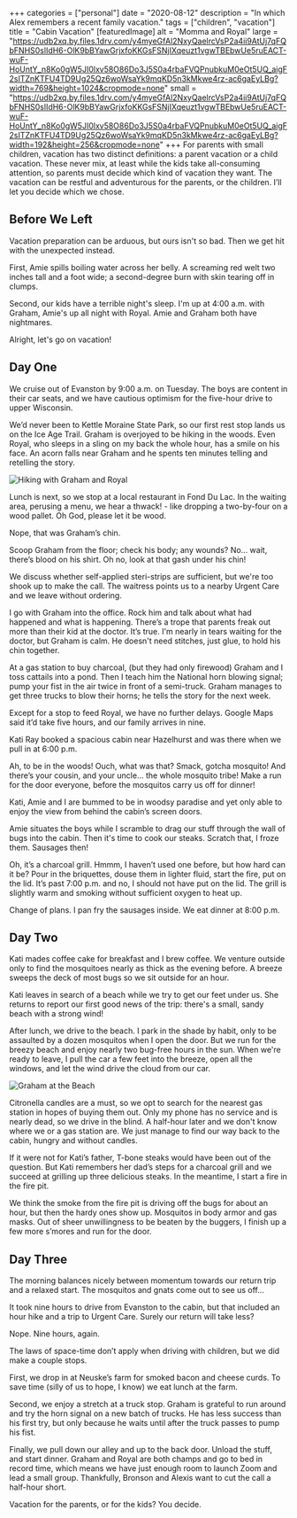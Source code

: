 +++
categories = ["personal"]
date = "2020-08-12"
description = "In which Alex remembers a recent family vacation."
tags = ["children", "vacation"]
title = "Cabin Vacation"
[featuredImage]
  alt = "Momma and Royal"
  large = "https://udb2xq.by.files.1drv.com/y4myeGfAl2NxyQaelrcVsP2a4ii9AtUj7qFQbFNHS0slIdH6-OlK9bBYawGrjxfoKKGsFSNjIXqeuzt1vgwTBEbwUe5ruEACT-wuF-HoUntY_n8Ko0gW5JI0lxv58O86Do3J5S0a4rbaFVQPnubkuM0eOt5UQ_aigF2sITZnKTFU4TD9Ug25Qz6woWsaYk9mqKD5n3kMkwe4rz-ac6gaEyLBg?width=769&height=1024&cropmode=none"
  small = "https://udb2xq.by.files.1drv.com/y4myeGfAl2NxyQaelrcVsP2a4ii9AtUj7qFQbFNHS0slIdH6-OlK9bBYawGrjxfoKKGsFSNjIXqeuzt1vgwTBEbwUe5ruEACT-wuF-HoUntY_n8Ko0gW5JI0lxv58O86Do3J5S0a4rbaFVQPnubkuM0eOt5UQ_aigF2sITZnKTFU4TD9Ug25Qz6woWsaYk9mqKD5n3kMkwe4rz-ac6gaEyLBg?width=192&height=256&cropmode=none"
+++
For parents with small children, vacation has two distinct definitions: a parent vacation or a child vacation. These never mix, at least while the kids take all-consuming attention, so parents must decide which kind of vacation they want. The vacation can be restful and adventurous for the parents, or the children. I’ll let you decide which we chose.

## Before We Left

Vacation preparation can be arduous, but ours isn't so bad. Then we get hit with the unexpected instead.

First, Amie spills boiling water across her belly. A screaming red welt two inches tall and a foot wide; a second-degree burn with skin tearing off in clumps.

Second, our kids have a terrible night's sleep. I'm up at 4:00 a.m. with Graham, Amie's up all night with Royal. Amie and Graham both have nightmares.

Alright, let's go on vacation!

## Day One

We cruise out of Evanston by 9:00 a.m. on Tuesday. The boys are content in their car seats, and we have cautious optimism for the five-hour drive to upper Wisconsin.

We’d never been to Kettle Moraine State Park, so our first rest stop lands us on the Ice Age Trail. Graham is overjoyed to be hiking in the woods. Even Royal, who sleeps in a sling on my back the whole hour, has a smile on his face. An acorn falls near Graham and he spents ten minutes telling and retelling the story.

![Hiking with Graham and Royal](https://ujb6xq.by.files.1drv.com/y4mGloQQhsjrxtlhNLTm6SaWNA5F2s-YH5QXN5hpNGBsae3gf4ouLNTB2VrBYr2Z61plkvdpONsligGnT3MuqRZbIamDNvapryjLW7k0ShnvKJBcPhhfgCiZofUUbcuKZA6YqKj6QPcQq1iLlZcPnP3yFm31JBpi7soor99WP0zTbI61W0lSzNrXYFRvYqYI4_GtvOeipDG-N_x22V9i4lF3w?width=1024&height=768&cropmode=none")


Lunch is next, so we stop at a local restaurant in Fond Du Lac. In the waiting area, perusing a menu, we hear a thwack! - like dropping a two-by-four on a wood pallet. Oh God, please let it be wood.

Nope, that was Graham’s chin.

Scoop Graham from the floor; check his body; any wounds? No... wait, there’s blood on his shirt. Oh no, look at that gash under his chin!

We discuss whether self-applied steri-strips are sufficient, but we're too shook up to make the call. The waitress points us to a nearby Urgent Care and we leave without ordering.

I go with Graham into the office. Rock him and talk about what had happened and what is happening. There’s a trope that parents freak out more than their kid at the doctor. It’s true. I'm nearly in tears waiting for the doctor, but Graham is calm. He doesn't need stitches, just glue, to hold his chin together.

At a gas station to buy charcoal, (but they had only firewood) Graham and I toss cattails into a pond. Then I teach him the National horn blowing signal; pump your fist in the air twice in front of a semi-truck. Graham manages to get three trucks to blow their horns; he tells the story for the next week.

Except for a stop to feed Royal, we have no further delays. Google Maps said it’d take five hours, and our family arrives in nine.

Kati Ray booked a spacious cabin near Hazelhurst and was there when we pull in at 6:00 p.m.

Ah, to be in the woods! Ouch, what was that? Smack, gotcha mosquito! And there’s your cousin, and your uncle... the whole mosquito tribe! Make a run for the door everyone, before the mosquitos carry us off for dinner!

Kati, Amie and I are bummed to be in woodsy paradise and yet only able to enjoy the view from behind the cabin’s screen doors.

Amie situates the boys while I scramble to drag our stuff through the wall of bugs into the cabin. Then it's time to cook our steaks. Scratch that, I froze them. Sausages then!

Oh, it’s a charcoal grill. Hmmm, I haven’t used one before, but how hard can it be? Pour in the briquettes, douse them in lighter fluid, start the fire, put on the lid. It’s past 7:00 p.m. and no, I should not have put on the lid. The grill is slightly warm and smoking without sufficient oxygen to heat up.

Change of plans. I pan fry the sausages inside. We eat dinner at 8:00 p.m.

## Day Two

Kati mades coffee cake for breakfast and I brew coffee. We venture outside only to find the mosquitoes nearly as thick as the evening before.  A breeze sweeps the deck of most bugs so we sit outside for an hour.

Kati leaves in search of a beach while we try to get our feet under us. She returns to report our first good news of the trip: there's a small, sandy beach with a strong wind!

After lunch, we drive to the beach. I park in the shade by habit, only to be assaulted by a dozen mosquitos when I open the door. But we run for the breezy beach and enjoy nearly two bug-free hours in the sun. When we're ready to leave, I pull the car a few feet into the breeze, open all the windows, and let the wind drive the cloud from our car.

![Graham at the Beach](https://vdzy6q.by.files.1drv.com/y4mhXoZBSJqcs42kXUKBgYAI1W3oGLDYBFepXz7yxsYyvzStIC8E9OshKSyxD4APW_OXdWKkzJX5AclyDDv0xmhURODznse4cqLxKmqrgCSy0icKvYFHQ48nDqS_4iF8Yi35ERX_bchTNm-qjTQ1MP4pxmdTv4Aw-wsan5K-aDAIPmqhs8Y-bDyqK-ckuH6ffzy47PpCn1-hKCIWE3bsttIaQ?width=1024&height=768&cropmode=none)

Citronella candles are a must, so we opt to search for the nearest gas station in hopes of buying them out. Only my phone has no service and is nearly dead, so we drive in the blind. A half-hour later and we don't know where we or a gas station are. We just manage to find our way back to the cabin, hungry and without candles.

If it were not for Kati’s father, T-bone steaks would have been out of the question. But Kati remembers her dad’s steps for a charcoal grill and we succeed at grilling up three delicious steaks. In the meantime, I start a fire in the fire pit.

We think the smoke from the fire pit is driving off the bugs for about an hour, but then the hardy ones show up. Mosquitos in body armor and gas masks. Out of sheer unwillingness to be beaten by the buggers, I finish up a few more s’mores and run for the door.

## Day Three

The morning balances nicely between momentum towards our return trip and a relaxed start. The mosquitos and gnats come out to see us off...

It took nine hours to drive from Evanston to the cabin, but that included an hour hike and a trip to Urgent Care. Surely our return will take less?

Nope. Nine hours, again.

The laws of space-time don’t apply when driving with children, but we did make a couple stops.

First, we drop in at Neuske’s farm for smoked bacon and cheese curds. To save time (silly of us to hope, I know) we eat lunch at the farm.

Second, we enjoy a stretch at a truck stop. Graham is grateful to run around and try the horn signal on a new batch of trucks. He has less success than his first try, but only because he waits until after the truck passes to pump his fist.

Finally, we pull down our alley and up to the back door. Unload the stuff, and start dinner. Graham and Royal are both champs and go to bed in record time, which means we have just enough room to launch Zoom and lead a small group. Thankfully, Bronson and Alexis want to cut the call a half-hour short.

Vacation for the parents, or for the kids? You decide.

